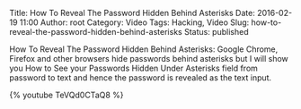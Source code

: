 Title: How To Reveal The Password Hidden Behind Asterisks
Date: 2016-02-19 11:00
Author: root
Category: Video
Tags: Hacking, Video
Slug: how-to-reveal-the-password-hidden-behind-asterisks
Status: published

How To Reveal The Password Hidden Behind Asterisks: Google Chrome, Firefox and other browsers hide passwords behind asterisks but I will show you How to See your Passwords Hidden Under Asterisks field from password to text and hence the password is revealed as the text input.  

{% youtube TeVQd0CTaQ8 %}
